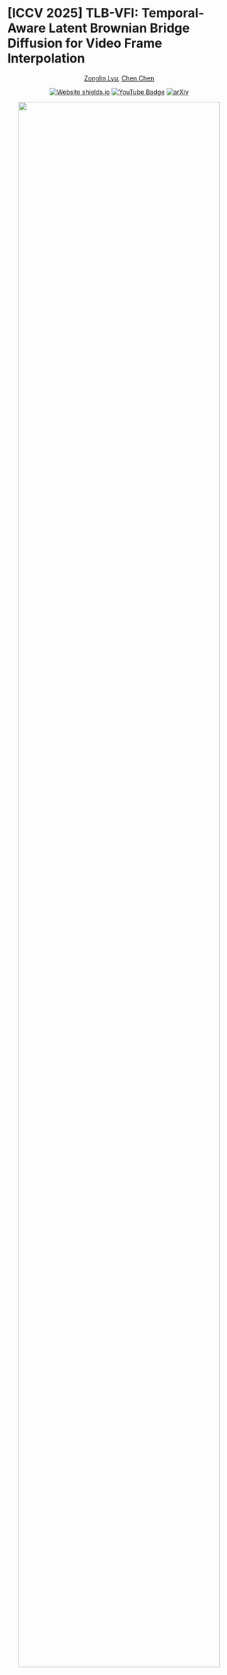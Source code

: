 # [ICCV 2025] TLB-VFI: Temporal-Aware Latent Brownian Bridge Diffusion for Video Frame Interpolation

<div align="center">
  
[Zonglin Lyu](https://zonglinl.github.io/), [Chen Chen](https://www.crcv.ucf.edu/chenchen/)

[![Website shields.io](https://img.shields.io/website?url=http%3A//poco.is.tue.mpg.de)](https://zonglinl.github.io/tlbvfi_page/) [![YouTube Badge](https://img.shields.io/badge/YouTube-Watch-red?style=flat-square&logo=youtube)](https://youtu.be/LoJIVSiT5kE)  [![arXiv](https://img.shields.io/badge/arXiv-2405.05953-00ff00.svg)](https://arxiv.org/abs/2405.05953)

</div>

<p align="center">
<img src="images/visual1.png" width=95%>
<p>

## Overview
We takes advangtage of temporal information extraction in the pixel space (3D wavelet) and latent space (3D convolutino and attention) to improve the temporal consistentcy of our model. 

<p align="center">
<img src="images/overview.jpg" width=95%>
<p>

## Quantitative Results
Our method achieves state-of-the-art performance in LPIPS/FloLPIPS/FID among all recent SOTAs. 
<p align="center">
<img src="images/quant.png" width=95%>
<p>

## Qualitative Results
Our method achieves the best visual quality among all recent SOTAs. 
<p align="center">
<img src="images/visual3.png" width=95%>
<p>

For more visualizations, please refer to our <a href="https://zonglinl.github.io/tlbvfi_page/">project page</a>.

## Preparation

### Package Installation

To install necessary packages, run:

```
pip install pip==23.2
pip install torch==2.1.0 torchvision==0.16.0 torchaudio==2.1.0 --index-url https://download.pytorch.org/whl/cu118

pip install -r requirements.txt
```

### Trained Model

The weights of of our trained model can be downloaded <a href="https://drive.google.com/file/d/1e_v32r6dxRXzjQXo6XDALiO9PM-w6aJS/view?usp=sharing">here</a>. This is named as ```vimeo_unet.pth```.

The VQ Model (the autoencoder part of the above model) is available <a href="https://drive.google.com/file/d/11HOW6LOwxOae2ET63Fqzs9Dzg3-F9pw9/view?usp=sharing"> here</a>. This is named as ```vimeo_new.ckpt```.


## Inference

**Please leave the *model.VQGAN.params.dd_config.load_VFI* and *model.VQGAN.params.ckpt_path* in ```configs/Template-LBBDM-video.yaml``` as empty**, otherwise you need to download the model weights of VFIformer from <a href="https://drive.google.com/drive/folders/140bDl6LXPMlCqG8DZFAXB3IBCvZ7eWyv"> here</a> and our VQ Model. You need to change the path of *load_VFI* and *ckpt_path* to the path of downloaded VFIformer and our VQGAN respectively.

Please download our trained model.

Then run:

```
python interpolate.py --resume_model path_to_model_weights --frame0 path_to_the_previous_frame --frame1 path_to_the_next_frame
```
This will interpolate 7 frames in between, you may modify the code to interpolate different number of frames with a bisection like methods

```
python interpolate_one.py --resume_model path_to_model_weights --frame0 path_to_the_previous_frame --frame1 path_to_the_next_frame
```
This will interpolate 1 frame in between.


## Prepare datasets

### Training set
[[Vimeo-90K]](http://toflow.csail.mit.edu/) 

### Evaluation set

[[DAVIS]](https://drive.google.com/file/d/1tcOoF5DkxJcX7_tGaKgv1B1pQnS7b-xL/view) | [[SNU-FILM]](https://myungsub.github.io/CAIN/)

**Xiph is automatically downloaded when you run Xiph_eval.py**


The DAVIS dataset is preprocessed with the dataset code from [LDMVFI](https://github.com/danier97/LDMVFI/blob/main/ldm/data/testsets.py) and saved in a structured file. Please feel free to directly use it, or you may use the dataloader from LDMVFI.

Data should be in the following structure:

```
└──── <data directory>/
    ├──── DAVIS/
    |   ├──── bear/
    |   ├──── ...
    |   └──── walking/
    ├──── SNU-FILM/
    |   ├──── test-easy.txt
    |   ├──── ...
    |   └──── test/...
    └──── vimeo_triplet/
        ├──── sequences/
        ├──── tri_testlist.txt
        └──── tri_trainlist.txt
```

You can either rename folders to our structures, or change the the codes.

## Training and Evaluating




Please edit the configs file in ```configs/Template-LBBDM-video.yaml```! 

Change data.dataset_config.dataset_path to your path to dataset (the path until ```<data directory>``` above)

Change model.VQGAN.params.dd_config.load_VFI to your downloaded VFIformer weights

### Train your autoencoder

```
python3 Autoencoder/main.py --base configs/vqflow-f32.yaml -t --gpus 0,1,2,3 --resume "logs/...."
```
You may remove resume if you do not need. You can reduce number of gpus accordingly.

After training, you should move the saved VQModel at ```logs``` as ```results/VQGAN/vimeo_new.ckpt```. You are also free to change model.VQGAN.params.ckpt_path in ```configs/Template-LBBDM-video.yaml``` to fit your path of ckpt.

### Train the UNet

Make sure that model.VQGAN.params.ckpt_path in ```configs/Template-LBBDM-video.yaml``` is set correctly.

Please run:

```
python3 main.py --config configs/Template-LBBDM-video.yaml --train --save_top --gpu_ids 0
```

You may use ```--resume_model /path/to/ckpt``` to resume training. The model will be saved in ```results/dataset_name in configs file/model_name in configs file```. For simplicity, you can leave *dataset_name* and *model_name* unchanged as DAVIS and LBBDM-f32 during training.

### Evaluate

Please edit the configs file in ```configs/Template-LBBDM-video.yaml```! 

change data.eval and data.mode to decide which dataset you want to evaluate. eval is chosen from {"DAVIS","FILM"} and mode is from {"easy","medium","hard","extreme"}

Change data.dataset_name to create a folder to save sampled images. You will need to distinguish different difficulty level for SNU-FILM when you evaluating SNU-FILM. For example, in our implementation, we choose from {"DAVIS","FILM_{difficulty level}"}. The saved images will be in ```results/dataset_name```

**To evaluate Xiph dataset**

Run 

```
python3 Xiph_eval.py --resume_model 'path to vimeo_unet.pth'
```

**Above codes save sampled images and print out PSNR/SSIM**

Then, to get LPIPS/FloLPIPS/FID, run:

```
python3 main.py --configs/Template-LBBDM-video.yaml --gpu_ids 0 --resume_model /path/to/vimeo_unet --sample_to_eval

python3 batch_to_entire.py --latent --dataset dataset_name --step 10

python3 copy_GT.py --latent --dataset dataset_name

python3 eval.py --latent --dataset dataset_name --step 10
```
dataset_name is from 'DAVIS, FILM_{difficulty level}, Xiph_{4K/2K}'


## Acknowledgement

We greatfully appreaciate the source code from [BBDM](https://github.com/xuekt98/BBDM), [LDMVFI](https://github.com/danier97/LDMVFI), and [VFIformer](https://github.com/dvlab-research/VFIformer)

## Citation

If you find this repository helpful for your research, please cite:

```
@misc{lyu2024frame,
      title={Frame Interpolation with Consecutive Brownian Bridge Diffusion}, 
      author={Zonglin Lyu and Ming Li and Jianbo Jiao and Chen Chen},
      year={2024},
      eprint={2405.05953},
      archivePrefix={arXiv},
      primaryClass={cs.CV}
}
```
